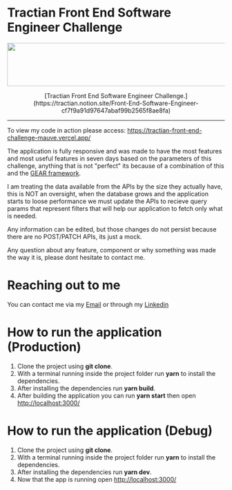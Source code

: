 # Tractian Front End Software Engineer Challenge


<p align="center">
  <img width="600" height="100" src="https://encrypted-tbn0.gstatic.com/images?q=tbn:ANd9GcQZMoV30MFyP_eiic68gAUwjLfCJIhXFKNumNlLLiJT&s">
</p>

<p align="center">
   [Tractian Front End Software Engineer Challenge.](https://tractian.notion.site/Front-End-Software-Engineer-cf7f9a91d97647abaf99b2565f8ae8fa)
</p>
<hr />

To view my code in action please access: https://tractian-front-end-challenge-mauve.vercel.app/

The application is fully responsive and was made to have the most features and most useful features in seven days based on the parameters of this challenge, anything that is not "perfect" its because of a combination of this and the [GEAR framework](https://gear.tractian.com/the-gear-framework-tractians-agile-engineering-culture-e0736c6c2384).

I am treating the data available from the APIs by the size they actually have, this is NOT an oversight, when the database grows and the application starts to loose performance we must update the APIs to recieve query params that represent filters that will help our application to fetch only what is needed.

Any information can be edited, but those changes do not persist because there are no POST/PATCH APIs, its just a mock.

Any question about any feature, component or why something was made the way it is, please dont hesitate to contact me.

# Reaching out to me
You can contact me via my [Email](mailto:jp.grimaldi@hotmail.com) or through my [Linkedin](https://www.linkedin.com/in/jpgrima)

 # How to run the application (Production)
 1. Clone the project using **git clone**. 
 2.  With a terminal running inside the project folder run  **yarn** to install the dependencies.
 3.  After installing the dependencies run  **yarn build**.
 4.  After building the application you can run **yarn start** then open  [http://localhost:3000/](http://localhost:3000/)


  # How to run the application (Debug)
 1. Clone the project using **git clone**. 
 2.  With a terminal running inside the project folder run  **yarn** to install the dependencies.
 3.  After installing the dependencies run  **yarn dev**.
 4.  Now that the app is running open  [http://localhost:3000/](http://localhost:3000/)